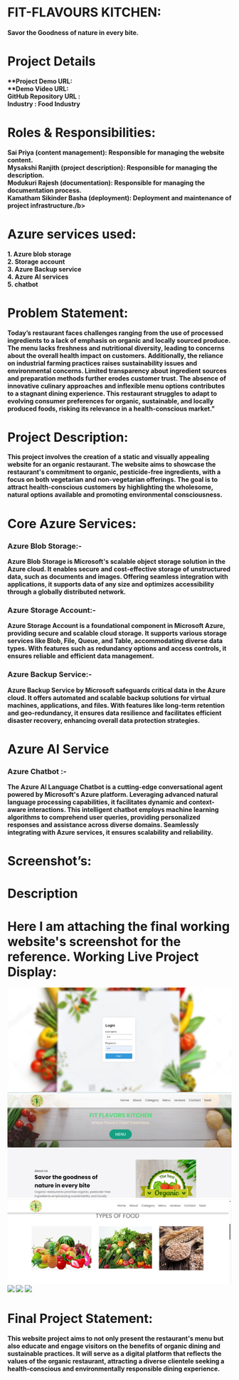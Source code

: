 <h1>FIT-FLAVOURS KITCHEN:</h1>
<h4>Savor the Goodness of nature in every bite.</h4>
<h1>Project Details</h1>
	<b>**Project Demo URL:</b> <br>
	<b>**Demo Video URL:</b> <br>
	<b>GitHub Repository URL :</b><br>
	<b>Industry : Food Industry</b><br>

<h1>Roles & Responsibilities:</h2>
<b>Sai Priya (content management): Responsible for managing the website content.</b> <br>
<b>Mysakshi Ranjith (project description): Responsible for managing the description.</b> <br>
<b>Modukuri Rajesh (documentation): Responsible for managing the documentation process.</b> <br>
<b>Kamatham Sikinder Basha (deployment): Deployment and maintenance of project infrastructure./b><br>

<h1>Azure services used:</h1>
<b>1.	Azure blob storage</b> <br>
<b>2.	Storage account</b>   <br>
<b>3.	Azure Backup service</b> <br>
<b>4.	Azure AI services</b> <br>
<b>5.	chatbot</b> <br>
<h1>Problem Statement:</h1>
<p>Today’s restaurant faces challenges ranging from the use of processed ingredients to a lack of emphasis on organic and locally sourced produce. The menu lacks freshness and nutritional diversity, leading to concerns about the overall health impact on customers. Additionally, the reliance on industrial farming practices raises sustainability issues and environmental concerns. Limited transparency about ingredient sources and preparation methods further erodes customer trust. The absence of innovative culinary approaches and inflexible menu options contributes to a stagnant dining experience. This restaurant struggles to adapt to evolving consumer preferences for organic, sustainable, and locally produced foods, risking its relevance in a health-conscious market."</p>
<h1>Project Description:</h1>
<p> This project involves the creation of a  static and visually appealing website for an organic restaurant. The website aims to showcase the restaurant's commitment to organic, pesticide-free ingredients, with a focus on both vegetarian and non-vegetarian offerings. The goal is to attract health-conscious customers by highlighting the wholesome, natural options available and promoting environmental consciousness.</p>
<h1>Core Azure Services:</h1>
<h3>Azure Blob Storage:-</h3> 
<p>Azure Blob Storage is Microsoft's scalable object storage solution in the Azure cloud. It enables secure and cost-effective storage of unstructured data, such as documents and images. Offering seamless integration with applications, it supports data of any size and optimizes accessibility through a globally distributed network.</p> 
<h3>Azure Storage Account:-</h3> 
<p>Azure Storage Account is a foundational component in Microsoft Azure, providing secure and scalable cloud storage. It supports various storage services like Blob, File, Queue, and Table, accommodating diverse data types. With features such as redundancy options and access controls, it ensures reliable and efficient data management.</p>
 <h3>Azure Backup Service:-</h3> 
 <p>Azure Backup Service by Microsoft safeguards critical data in the Azure cloud. It offers automated and scalable backup solutions for virtual machines, applications, and files. With features like long-term retention and geo-redundancy, it ensures data resilience and facilitates efficient disaster recovery, enhancing overall data protection strategies.</p>
<h1>Azure AI Service</h1>
<h3>Azure Chatbot :-</h3> 
<p>The Azure AI Language Chatbot is a cutting-edge conversational agent powered by Microsoft's Azure platform. Leveraging advanced natural language processing capabilities, it facilitates dynamic and context-aware interactions. This intelligent chatbot employs machine learning algorithms to comprehend user queries, providing personalized responses and assistance across diverse domains. Seamlessly integrating with Azure services, it ensures scalability and reliability.</p>

<h1>Screenshot’s:</h1>

<h1>Description</h1>
<h1>Here I am attaching the final working website's screenshot for the reference.
Working Live Project Display:</h1>
<img src="screenshot-1.png">
<img src="Screenshot -2.png">
<img src="screenshot-3.png">
<img src="Screenshot-4.png">
<img src="Screenshot-5.1.png">
<img src="Screenshot-6.png">



<h1>Final Project Statement:</h1>
This website project aims to not only present the restaurant's menu but also educate and engage visitors on the benefits of organic dining and sustainable practices. It will serve as a digital platform that reflects the values of the organic restaurant, attracting a diverse clientele seeking a health-conscious and environmentally responsible dining experience.

